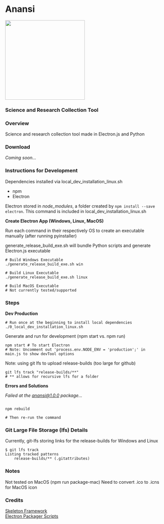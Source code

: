 # Anansi
<img src="https://user-images.githubusercontent.com/22159116/66248733-ca74d900-e6e7-11e9-94f8-91df2becbe07.png" width="256">

### Science and Research Collection Tool

### Overview
Science and research collection tool made in Electron.js and Python

### Download
*Coming soon...*

### Instructions for Development

Dependencies installed via local_dev_installation_linux.sh

* npm
* Electron

Electron stored in *node_modules*, a folder created by `npm install --save electron`. This command is included
in local_dev_installation_linux.sh

**Create Electron App (Windows, Linux, MacOS)**

Run each command in their respectively OS to create an executable manually (after running pyinstaller)

generate_release_build_exe.sh will bundle Python scripts and generate Electron.js executable
```
# Build Windows Executable
./generate_release_build_exe.sh win

# Build Linux Executable
./generate_release_build_exe.sh linux

# Build MacOS Executable 
# Not currently tested/supported
```

### Steps

**Dev Production**
```
# Run once at the beginning to install local dependencies
./0_local_dev_installation_linux.sh
```

Generate and run for development (npm start vs. npm run)
```
npm start # To start Electron
# Note: Uncomment out 'process.env.NODE_ENV = 'production';' in main.js to show devTool options

```

Note: using git lfs to upload release-builds (too large for github)
```
git lfs track "release-builds/**"
# ** allows for recursive lfs for a folder
```
**Errors and Solutions**

*Failed at the anansi@1.0.0 package...*
```

npm rebuild

# Then re-run the command
```

### Git Large File Storage (lfs) Details
Currently, git-lfs storing links for the release-builds for Windows and Linux

```
$ git lfs track
Listing tracked patterns
    release-builds/** (.gitattributes)

```

### Notes
Not tested on MacOS (npm run package-mac)
Need to convert .ico to .icns for MacOS icon

### Credits
[Skeleton Framework](https://www.youtube.com/watch?v=kN1Czs0m1SU)  
[Electron Packager Scripts](https://www.christianengvall.se/electron-packager-tutorial/)
